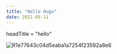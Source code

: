 ```yaml
---
title: "Hello Hugo"
date: 2021-05-11
---
```

headTitle = "hello"

![R1e77643c04d5eaba1a7254f23592a8e6](https://user-images.githubusercontent.com/83796113/117908512-7c887400-b313-11eb-9107-2de043c55f71.jpg)
